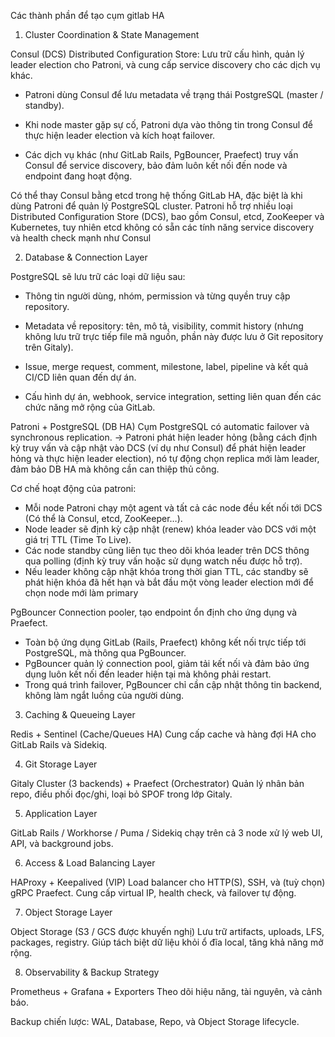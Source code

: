 Các thành phần để tạo cụm gitlab HA

1. Cluster Coordination & State Management

Consul (DCS) Distributed Configuration Store: Lưu trữ cấu hình, quản lý leader election cho Patroni, và cung cấp service discovery cho các dịch vụ khác.

- Patroni dùng Consul để lưu metadata về trạng thái PostgreSQL (master / standby).

- Khi node master gặp sự cố, Patroni dựa vào thông tin trong Consul để thực hiện leader election và kích hoạt failover.

- Các dịch vụ khác (như GitLab Rails, PgBouncer, Praefect) truy vấn Consul để service discovery, bảo đảm luôn kết nối đến node và endpoint đang hoạt động.

Có thể thay Consul bằng etcd trong hệ thống GitLab HA, đặc biệt là khi dùng Patroni để quản lý PostgreSQL cluster. Patroni hỗ trợ nhiều loại Distributed Configuration Store (DCS), bao gồm Consul, etcd, ZooKeeper và Kubernetes, tuy nhiên etcd không có sẵn các tính năng service discovery và health check mạnh như Consul

2. Database & Connection Layer

PostgreSQL sẽ lưu trữ các loại dữ liệu sau:​

- Thông tin người dùng, nhóm, permission và từng quyền truy cập repository.​

- Metadata về repository: tên, mô tả, visibility, commit history (nhưng không lưu trữ trực tiếp file mã nguồn, phần này được lưu ở Git repository trên Gitaly).​

- Issue, merge request, comment, milestone, label, pipeline và kết quả CI/CD liên quan đến dự án.​

- Cấu hình dự án, webhook, service integration, setting liên quan đến các chức năng mở rộng của GitLab.

Patroni + PostgreSQL (DB HA) Cụm PostgreSQL có automatic failover và synchronous replication. -> Patroni phát hiện leader hỏng (bằng cách định kỳ truy vấn và cập nhật vào DCS (ví dụ như Consul) để phát hiện leader hỏng và thực hiện leader election), nó tự động chọn replica mới làm leader, đảm bảo DB HA mà không cần can thiệp thủ công.

Cơ chế hoạt động của patroni:
- Mỗi node Patroni chạy một agent và tất cả các node đều kết nối tới DCS (Có thể là Consul, etcd, ZooKeeper…).
- Node leader sẽ định kỳ cập nhật (renew) khóa leader vào DCS với một giá trị TTL (Time To Live).​
- Các node standby cũng liên tục theo dõi khóa leader trên DCS thông qua polling (định kỳ truy vấn hoặc sử dụng watch nếu được hỗ trợ).
- Nếu leader không cập nhật khóa trong thời gian TTL, các standby sẽ phát hiện khóa đã hết hạn và bắt đầu một vòng leader election mới để chọn node mới làm primary

PgBouncer Connection pooler, tạo endpoint ổn định cho ứng dụng và Praefect. 
- Toàn bộ ứng dụng GitLab (Rails, Praefect) không kết nối trực tiếp tới PostgreSQL, mà thông qua PgBouncer.
- PgBouncer quản lý connection pool, giảm tải kết nối và đảm bảo ứng dụng luôn kết nối đến leader hiện tại mà không phải restart.
- Trong quá trình failover, PgBouncer chỉ cần cập nhật thông tin backend, không làm ngắt luồng của người dùng.

3. Caching & Queueing Layer

Redis + Sentinel (Cache/Queues HA) Cung cấp cache và hàng đợi HA cho GitLab Rails và Sidekiq.

4. Git Storage Layer

Gitaly Cluster (3 backends) + Praefect (Orchestrator) Quản lý nhân bản repo, điều phối đọc/ghi, loại bỏ SPOF trong lớp Gitaly.

5. Application Layer
   
GitLab Rails / Workhorse / Puma / Sidekiq chạy trên cả 3 node xử lý web UI, API, và background jobs.

6. Access & Load Balancing Layer
   
HAProxy + Keepalived (VIP) Load balancer cho HTTP(S), SSH, và (tuỳ chọn) gRPC Praefect. Cung cấp virtual IP, health check, và failover tự động.

7. Object Storage Layer
   
Object Storage (S3 / GCS được khuyến nghị) Lưu trữ artifacts, uploads, LFS, packages, registry. Giúp tách biệt dữ liệu khỏi ổ đĩa local, tăng khả năng mở rộng.

8. Observability & Backup Strategy
   
Prometheus + Grafana + Exporters Theo dõi hiệu năng, tài nguyên, và cảnh báo.

Backup chiến lược: WAL, Database, Repo, và Object Storage lifecycle.
